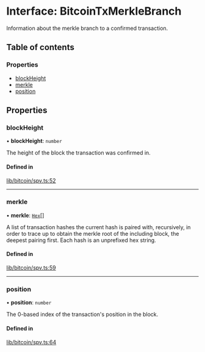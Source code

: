 # Interface: BitcoinTxMerkleBranch

Information about the merkle branch to a confirmed transaction.

## Table of contents

### Properties

- [blockHeight](BitcoinTxMerkleBranch.md#blockheight)
- [merkle](BitcoinTxMerkleBranch.md#merkle)
- [position](BitcoinTxMerkleBranch.md#position)

## Properties

### blockHeight

• **blockHeight**: `number`

The height of the block the transaction was confirmed in.

#### Defined in

[lib/bitcoin/spv.ts:52](typescript/src/lib/bitcoin/spv.ts#L52)

___

### merkle

• **merkle**: [`Hex`](../classes/Hex.md)[]

A list of transaction hashes the current hash is paired with, recursively,
in order to trace up to obtain the merkle root of the including block,
the deepest pairing first. Each hash is an unprefixed hex string.

#### Defined in

[lib/bitcoin/spv.ts:59](typescript/src/lib/bitcoin/spv.ts#L59)

___

### position

• **position**: `number`

The 0-based index of the transaction's position in the block.

#### Defined in

[lib/bitcoin/spv.ts:64](typescript/src/lib/bitcoin/spv.ts#L64)
